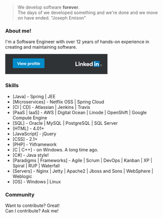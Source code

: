 >  We develop software **forever**. <br />
>  The days of we developed something and we're done and we move on have ended. "Joseph Emison"

### About me!

I'm a Software Engineer with over 12 years of hands-on experience in creating and maintaining software.

[![Linkedin](https://raw.githubusercontent.com/joseosuna-engineer/joseosuna-engineer/master/assets/linkedIn-profile.png)](https://www.linkedin.com/in/joseosuna/)


### Skills

* [Java] - Spring | JEE
* [Microservices] - Netflix OSS | Spring Cloud
* [CI | CD] - Atlassian | Jenkins | Travis
* [PaaS | IaaS] - AWS | Digital Ocean | Linode | OpenShift | Google Compute Engine
* [SQL] - Oracle | MySQL | PostgreSQL | SQL Server
* [HTML] -  4.01+
* [JavaScript] - jQuery
* [CSS] - 2.1+
* [PHP] - Yiiframework
* [C | C++] - on Windows. A long time ago.
* [C#] - Java style!
* [Paradigms | Frameworks] - Agile | Scrum | DevOps | Kanban | XP | Spiral | RUP | Waterfall
* [Servers] - Nginx | Jetty | Apache2 | Jboss and Sons | WebSphere | Weblogic
* [OS] - Windows | Linux

### Community

Want to contribute? Great! <br />
Can I contribute? Ask me!
